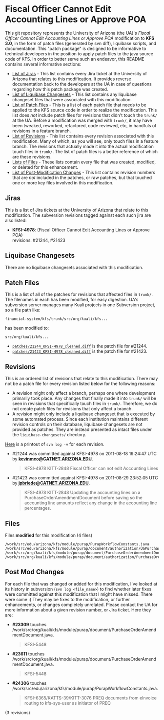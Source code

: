 Fiscal Officer Cannot Edit Accounting Lines or Approve POA
======================

This git repository represents the University of Arizona (the UA)'s _Fiscal Officer Cannot Edit Accounting Lines or Approve POA_ modification to **KFS 3.0**, in the form of patch files (generated by svn diff), liquibase scripts, and documentation.
This "patch package" is designed to be informative to technical developers in the position to
apply patch files to the java source code of KFS. In order to better serve such an endeavor,
this README contains several informative sections:

* <a href="#jiras">List of Jiras</a> - This list contains every Jira ticket at the University of Arizona
  that relates to this modification. It provides reverse documentation back to the developers at
  the UA in case of questions regarding how this patch package was created.
* <a href="#liquibase-changesets">List of Liquibase Changesets</a> - This list contains any
  liquibase changeset files that were associated with this modification.
* <a href="#patch-files">List of Patch Files</a> - This is a list of each patch file that needs
  to be applied to the KFS source code in order to realize the modification. This list does _not_
  include patch files for revisions that didn't touch the `trunk/` at the UA.
  Before a modification was merged with `trunk/`, it may have been tweaked, reworked, refactored,
  code reviewed, etc, in handfuls of revisions in a feature branch.
* <a href="#revisions">List of Revisions</a> - This list contains every revision associated with
  this modification. Many of which, as you will see, only touch files in a feature branch. The
  revisions that actually made it into the actual modification touch files in `trunk/`. The list
  of patch files is a better reference of which are these revisions.
* <a href="#files">Lists of Files</a> - These lists contain every file that was created,
  modified, or deleted for this enhancement.
* <a href="#post-mod-changes">List of Post-Modification Changes</a> - This list contains
  revision numbers that are _not_ included in the patches, or raw patches, but that touched one
  or more key files involved in this modification.

<h2>Jiras</h2>

This is a list of Jira tickets at the University of Arizona that relate to this modification. The subversion revisions tagged against each such jira are also listed:

* **KFSI-4978**: (Fiscal Officer Cannot Edit Accounting Lines or Approve POA)<br />
  revisions: #21244, #21423

<h2>Liquibase Changesets</h2>

There are no liquibase changesets associated with this modification.

<h2>Patch Files</h2>

This is a list of all of the patches for revisions that affected files in `trunk/`. The filenames in each has been modified, for easy digestion. UA's subversion server manages many Kuali projects in one Subversion project, so a file path like:

```
financial-system/kfs/trunk/src/org/kuali/kfs...
```

has been modified to:

```
src/org/kuali/kfs...
```

* [`patches/21244_KFSI-4978_cleaned.diff`](Fiscal-Officer-Cannot-Edit-Accounting-Lines-or-Approve-POA/blob/master/patches/21244_KFSI-4978_cleaned.diff) is the patch file for #21244.
* [`patches/21423_KFSI-4978_cleaned.diff`](Fiscal-Officer-Cannot-Edit-Accounting-Lines-or-Approve-POA/blob/master/patches/21423_KFSI-4978_cleaned.diff) is the patch file for #21423.

<h2>Revisions</h2>

This is an ordered list of revisions that relate to this modification. There may not be a patch
file for every revision listed below for the following reasons:

* A revision might only affect a branch, perhaps one where development primarily took place. Any
  changes that finally made it into `trunk/` will be seen in revisions that specifically touch
  files in `trunk/`. Therefore, we do not create patch files for revisions that only affect a
  branch.
* A revision might only include a liquibase changeset that is executed by some automated process.
  Since each institution maintains different revision controls on their database, liquibase
  changesets are not provided as patches. They are instead presented as intact files under the
  `liquibase-changesets/` directory.

[Here](Fiscal-Officer-Cannot-Edit-Accounting-Lines-or-Approve-POA/blob/master/patch_log.txt) is a printout of `svn log -v` for each revision.

*   \#21244 was committed against KFSI-4978 on 2011-08-18 19:24:47 UTC by <strong>kevinmco@CATNET.ARIZONA.EDU</strong>.

    > KFSI-4978 KITT-2848 Fiscal Officer can not edit Accounting Lines
*   \#21423 was committed against KFSI-4978 on 2011-08-29 23:52:05 UTC by <strong>jpbriede@CATNET.ARIZONA.EDU</strong>.

    > KFSI-4978
    > KITT-2848
    > Updating the accounting lines on a PurchaseOrderAmendmentDocument before saving so the accounting line amounts reflect any change in the accounting line percentages.

<h2>Files</h2>

Files **modified** for this modification (4 files)

    /work/src/edu/arizona/kfs/module/purap/PurapWorkflowConstants.java
    /work/src/edu/arizona/kfs/module/purap/document/authorization/UaPurchaseOrderAmendmentDocumentPresentationController.java
    /work/src/org/kuali/kfs/module/purap/document/PurchaseOrderAmendmentDocument.java
    /work/src/org/kuali/kfs/module/purap/document/authorization/PurchaseOrderAmendmentDocumentPresentationController.java

<h2>Post Mod Changes</h2>

For each file that was changed or added for this modification, I've looked at its history in subversion (`svn log <file_name>`) to find whether later fixes were committed against this modification that I might have missed. There were some :) They may be fixes to the modification, or further enhancements, or changes completely unrelated. Please contact the UA for more information about a given revision number, or Jira ticket. Here they are:

*   **#23309** touches /work/src/org/kuali/kfs/module/purap/document/PurchaseOrderAmendmentDocument.java.

    > KFSI-5448
*   **#23611** touches /work/src/org/kuali/kfs/module/purap/document/PurchaseOrderAmendmentDocument.java.

    > KFSI-5448
*   **#24306** touches /work/src/edu/arizona/kfs/module/purap/PurapWorkflowConstants.java.

    > KFSI-6365/KATTS-39/KITT-3076 PREQ documents from eInvoice routing to kfs-sys-user as initiator of PREQ

(3 revisions)


